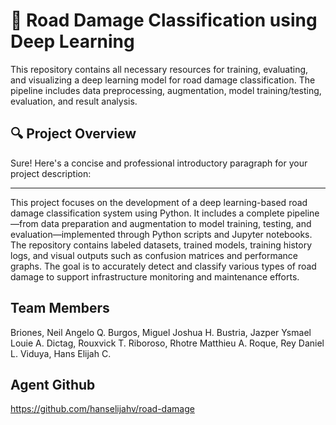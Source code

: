 # 🧠 Road Damage Classification using Deep Learning

This repository contains all necessary resources for training, evaluating, and visualizing a deep learning model for road damage classification. The pipeline includes data preprocessing, augmentation, model training/testing, evaluation, and result analysis.




## 🔍 Project Overview

Sure! Here's a concise and professional introductory paragraph for your project description:

---

This project focuses on the development of a deep learning-based road damage classification system using Python. It includes a complete pipeline—from data preparation and augmentation to model training, testing, and evaluation—implemented through Python scripts and Jupyter notebooks. The repository contains labeled datasets, trained models, training history logs, and visual outputs such as confusion matrices and performance graphs. The goal is to accurately detect and classify various types of road damage to support infrastructure monitoring and maintenance efforts.


##  Team Members
Briones, Neil Angelo Q.
Burgos, Miguel Joshua H.
Bustria, Jazper Ysmael Louie A.
Dictag, Rouxvick T.
Riboroso, Rhotre Matthieu A.
Roque, Rey Daniel L.
Viduya, Hans Elijah C.


## Agent Github
https://github.com/hanselijahv/road-damage
